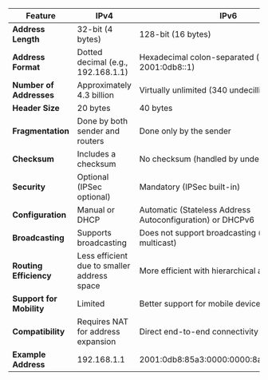 | **Feature**            | **IPv4**                                         | **IPv6**                                        |
|-------------------------|-------------------------------------------------|------------------------------------------------|
| **Address Length**     | 32-bit (4 bytes)                                | 128-bit (16 bytes)                             |
| **Address Format**     | Dotted decimal (e.g., 192.168.1.1)              | Hexadecimal colon-separated (e.g., 2001:0db8::1) |
| **Number of Addresses**| Approximately 4.3 billion                      | Virtually unlimited (340 undecillion)          |
| **Header Size**        | 20 bytes                                        | 40 bytes                                       |
| **Fragmentation**      | Done by both sender and routers                 | Done only by the sender                        |
| **Checksum**           | Includes a checksum                            | No checksum (handled by underlying layers)     |
| **Security**           | Optional (IPSec optional)                      | Mandatory (IPSec built-in)                     |
| **Configuration**      | Manual or DHCP                                 | Automatic (Stateless Address Autoconfiguration) or DHCPv6 |
| **Broadcasting**       | Supports broadcasting                          | Does not support broadcasting (uses multicast) |
| **Routing Efficiency** | Less efficient due to smaller address space    | More efficient with hierarchical addressing    |
| **Support for Mobility**| Limited                                       | Better support for mobile devices             |
| **Compatibility**      | Requires NAT for address expansion             | Direct end-to-end connectivity                 |
| **Example Address**    | 192.168.1.1                                    | 2001:0db8:85a3:0000:0000:8a2e:0370:7334       |
